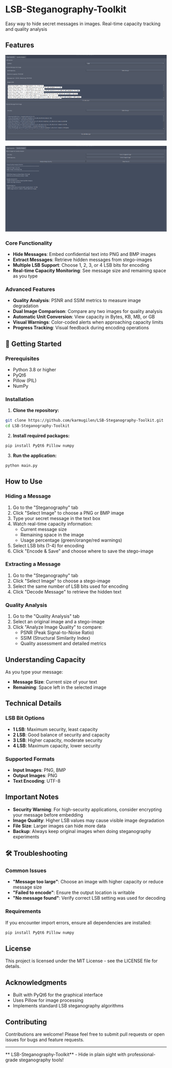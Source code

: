 # LSB-Steganography-Toolkit
Easy way to hide secret messages in images. Real-time capacity tracking and quality analysis 
    
## Features
![Application Screenshot](readmeImages/1.png)

![Application Screenshot](readmeImages/2.png)
  
### Core Functionality
- **Hide Messages**: Embed confidential text into PNG and BMP images
- **Extract Messages**: Retrieve hidden messages from stego-images
- **Multiple LSB Support**: Choose 1, 2, 3, or 4 LSB bits for encoding
- **Real-time Capacity Monitoring**: See message size and remaining space as you type

### Advanced Features
- **Quality Analysis**: PSNR and SSIM metrics to measure image degradation
- **Dual Image Comparison**: Compare any two images for quality analysis
- **Automatic Unit Conversion**: View capacity in Bytes, KB, MB, or GB
- **Visual Warnings**: Color-coded alerts when approaching capacity limits
- **Progress Tracking**: Visual feedback during encoding operations

## 🚀 Getting Started

### Prerequisites
- Python 3.8 or higher
- PyQt6
- Pillow (PIL)
- NumPy

### Installation

1. **Clone the repository:**
```bash
git clone https://github.com/karmugilen/LSB-Steganography-Toolkit.git
cd LSB-Steganography-Toolkit
```

2. **Install required packages:**
```bash
pip install PyQt6 Pillow numpy
```

3. **Run the application:**
```bash
python main.py
```

## How to Use

### Hiding a Message
1. Go to the "Steganography" tab
2. Click "Select Image" to choose a PNG or BMP image
3. Type your secret message in the text box
4. Watch real-time capacity information:
   - Current message size
   - Remaining space in the image
   - Usage percentage (green/orange/red warnings)
5. Select LSB bits (1-4) for encoding
6. Click "Encode & Save" and choose where to save the stego-image

### Extracting a Message
1. Go to the "Steganography" tab
2. Click "Select Image" to choose a stego-image
3. Select the same number of LSB bits used for encoding
4. Click "Decode Message" to retrieve the hidden text

### Quality Analysis
1. Go to the "Quality Analysis" tab
2. Select an original image and a stego-image
3. Click "Analyze Image Quality" to compare:
   - PSNR (Peak Signal-to-Noise Ratio)
   - SSIM (Structural Similarity Index)
   - Quality assessment and detailed metrics

## Understanding Capacity

As you type your message:
- **Message Size**: Current size of your text
- **Remaining**: Space left in the selected image

## Technical Details

### LSB Bit Options
- **1 LSB**: Maximum security, least capacity
- **2 LSB**: Good balance of security and capacity
- **3 LSB**: Higher capacity, moderate security
- **4 LSB**: Maximum capacity, lower security

### Supported Formats
- **Input Images**: PNG, BMP
- **Output Images**: PNG
- **Text Encoding**: UTF-8

## Important Notes

- **Security Warning**: For high-security applications, consider encrypting your message before embedding
- **Image Quality**: Higher LSB values may cause visible image degradation
- **File Size**: Larger images can hide more data
- **Backup**: Always keep original images when doing steganography experiments

## 🛠 Troubleshooting

### Common Issues
- **"Message too large"**: Choose an image with higher capacity or reduce message size
- **"Failed to encode"**: Ensure the output location is writable
- **"No message found"**: Verify correct LSB setting was used for decoding

### Requirements
If you encounter import errors, ensure all dependencies are installed:
```bash
pip install PyQt6 Pillow numpy
```

## License

This project is licensed under the MIT License - see the LICENSE file for details.

## Acknowledgments

- Built with PyQt6 for the graphical interface
- Uses Pillow for image processing
- Implements standard LSB steganography algorithms

## Contributing

Contributions are welcome! Please feel free to submit pull requests or open issues for bugs and feature requests.

---

**
LSB-Steganography-Toolkit** - Hide in plain sight with professional-grade steganography tools!
